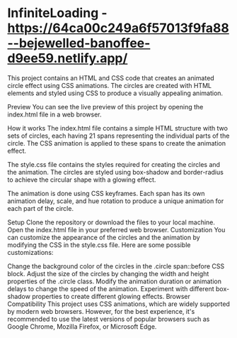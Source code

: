 # InfiniteLoading - https://64ca00c249a6f57013f9fa88--bejewelled-banoffee-d9ee59.netlify.app/
This project contains an HTML and CSS code that creates an animated circle effect using CSS animations. The circles are created with HTML <span> elements and styled using CSS to produce a visually appealing animation.

Preview
You can see the live preview of this project by opening the index.html file in a web browser.

How it works
The index.html file contains a simple HTML structure with two sets of circles, each having 21 spans representing the individual parts of the circle. The CSS animation is applied to these spans to create the animation effect.

The style.css file contains the styles required for creating the circles and the animation. The circles are styled using box-shadow and border-radius to achieve the circular shape with a glowing effect.

The animation is done using CSS keyframes. Each span has its own animation delay, scale, and hue rotation to produce a unique animation for each part of the circle.

Setup
Clone the repository or download the files to your local machine.
Open the index.html file in your preferred web browser.
Customization
You can customize the appearance of the circles and the animation by modifying the CSS in the style.css file. Here are some possible customizations:

Change the background color of the circles in the .circle span::before CSS block.
Adjust the size of the circles by changing the width and height properties of the .circle class.
Modify the animation duration or animation delays to change the speed of the animation.
Experiment with different box-shadow properties to create different glowing effects.
Browser Compatibility
This project uses CSS animations, which are widely supported by modern web browsers. However, for the best experience, it's recommended to use the latest versions of popular browsers such as Google Chrome, Mozilla Firefox, or Microsoft Edge.
